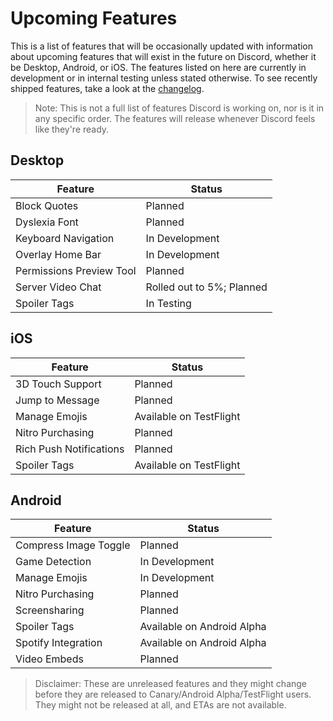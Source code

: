 <!-- TITLE: Upcoming Features -->
<!-- SUBTITLE: A quick summary of Upcoming Features -->

# Upcoming Features
This is a list of features that will be occasionally updated with information about upcoming features that will exist in the future on Discord, whether it be Desktop, Android, or iOS. The features listed on here are currently in development or in internal testing unless stated otherwise. To see recently shipped features, take a look at the [changelog](/changelog).

> Note: This is not a full list of features Discord is working on, nor is it in any specific order. The features will release whenever Discord feels like they're ready.

## Desktop

| Feature |	Status |
|---------|---------|
| Block Quotes | Planned |
| Dyslexia Font | Planned |
| Keyboard Navigation | In Development |
| Overlay Home Bar | In Development |
| Permissions Preview Tool | Planned |
| Server Video Chat | Rolled out to 5%; Planned |
| Spoiler Tags | In Testing |

## iOS
| Feature | Status	|
|---------|---------|
| 3D Touch Support | Planned |
| Jump to Message | Planned |
| Manage Emojis | Available on TestFlight |
| Nitro Purchasing | Planned |
| Rich Push Notifications | Planned |
| Spoiler Tags | Available on TestFlight |

## Android
| Feature | Status |
|---------|--------|
| Compress Image Toggle | Planned |
| Game Detection | In Development |
| Manage Emojis | In Development |
| Nitro Purchasing | Planned |
| Screensharing | Planned |
| Spoiler Tags | Available on Android Alpha |
| Spotify Integration | Available on Android Alpha |
| Video Embeds | Planned |

> Disclaimer: These are unreleased features and they might change before they are released to Canary/Android Alpha/TestFlight users. They might not be released at all, and ETAs are not available.
